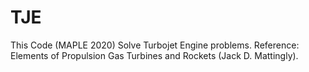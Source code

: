 # TJE

This Code (MAPLE 2020) Solve Turbojet Engine problems.
Reference: Elements of Propulsion Gas Turbines and Rockets (Jack D. Mattingly).
